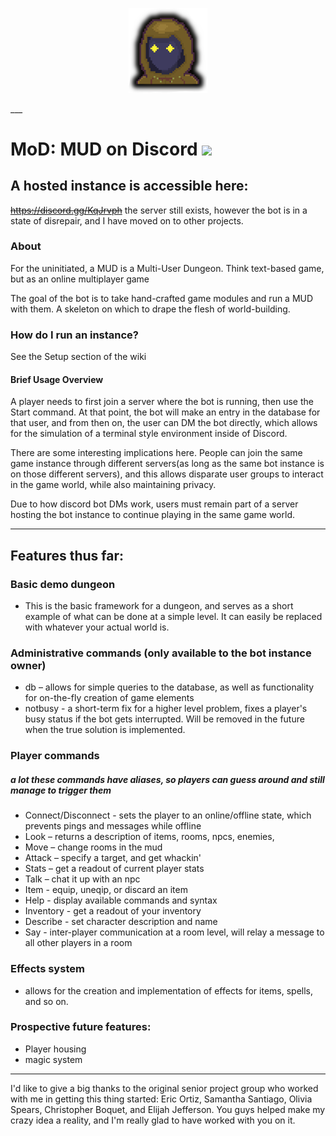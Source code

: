 
<p align="center">
  <img height=auto width=25% src="https://github.com/JohnnySn0w/MoD/blob/master/sprites/dm.png" alt="Dungeon Master"/>
</p>
___

# MoD: MUD on Discord <a href="https://codeclimate.com/github/JohnnySn0w/MoD/maintainability"><img src="https://api.codeclimate.com/v1/badges/1901d2aed01ef57e9384/maintainability" /></a>
## A hosted instance is accessible here:
~~https://discord.gg/KqJrvph~~
the server still exists, however the bot is in a state of disrepair, and I have moved on to other projects.
### About
For the uninitiated, a MUD is a Multi-User Dungeon. Think text-based game, but as an online multiplayer game

The goal of the bot is to take hand-crafted game modules and run a MUD with them. A skeleton on which to drape the flesh of world-building.

### How do I run an instance?
See the Setup section of the wiki


#### Brief Usage Overview
A player needs to first join a server where the bot is running, then use the Start command. At that point, the bot will make an entry in the database for that user, and from then on, the user can DM the bot directly, which allows for the simulation of a terminal style environment inside of Discord. 

There are some interesting implications here. People can join the same game instance through different servers(as long as the same bot instance is on those different servers), and this allows disparate user groups to interact in the game world, while also maintaining privacy.

Due to how discord bot DMs work, users must remain part of a server hosting the bot instance to continue playing in the same game world.

___

## Features thus far:

### Basic demo dungeon
- This is the basic framework for a dungeon, and serves as a short example of what can be done at a simple level. It can easily be replaced with whatever your actual world is.

### Administrative commands (only available to the bot instance owner)
- db – allows for simple queries to the database, as well as functionality for on-the-fly creation of game elements
- notbusy - a short-term fix for a higher level problem, fixes a player's busy status if the bot gets interrupted. Will be removed in the future when the true solution is implemented.

### Player commands
##### a lot these commands have aliases, so players can guess around and still manage to trigger them
- Connect/Disconnect - sets the player to an online/offline state, which prevents pings and messages while offline
- Look – returns a description of items, rooms, npcs, enemies, 
- Move – change rooms in the mud
- Attack – specify a target, and get whackin'
- Stats – get a readout of current player stats
- Talk – chat it up with an npc
- Item - equip, uneqip, or discard an item
- Help - display available commands and syntax
- Inventory - get a readout of your inventory
- Describe - set character description and name
- Say - inter-player communication at a room level, will relay a message to all other players in a room

### Effects system
- allows for the creation and implementation of effects for items, spells, and so on.

### Prospective future features:
- Player housing
- magic system

___

I'd like to give a big thanks to the original senior project group who worked with me in getting this thing started:
Eric Ortiz, Samantha Santiago, Olivia Spears, Christopher Boquet, and Elijah Jefferson. You guys helped make my crazy idea a reality, and I'm really glad to have worked with you on it.
